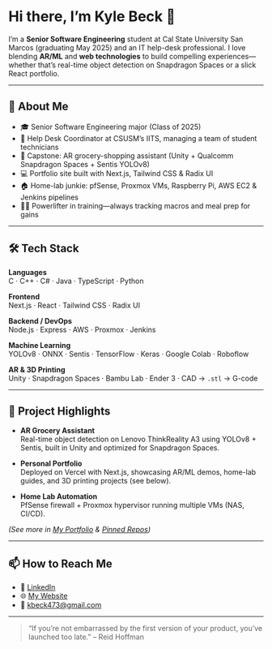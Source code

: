 # Hi there, I’m Kyle Beck 👋

I’m a **Senior Software Engineering** student at Cal State University San Marcos (graduating May 2025) and an IT help-desk professional. I love blending **AR/ML** and **web technologies** to build compelling experiences—whether that’s real-time object detection on Snapdragon Spaces or a slick React portfolio.

---

## 🚀 About Me

- 🎓 Senior Software Engineering major (Class of 2025)  
- 💼 Help Desk Coordinator at CSUSM’s IITS, managing a team of student technicians  
- 🤖 Capstone: AR grocery-shopping assistant (Unity + Qualcomm Snapdragon Spaces + Sentis YOLOv8)  
- 💻 Portfolio site built with Next.js, Tailwind CSS & Radix UI  
- 🏠 Home-lab junkie: pfSense, Proxmox VMs, Raspberry Pi, AWS EC2 & Jenkins pipelines  
- 🏋️‍♂️ Powerlifter in training—always tracking macros and meal prep for gains  

---

## 🛠️ Tech Stack

**Languages**  
C · C++ · C# · Java · TypeScript · Python

**Frontend**  
Next.js · React · Tailwind CSS · Radix UI

**Backend / DevOps**  
Node.js · Express · AWS · Proxmox · Jenkins

**Machine Learning**  
YOLOv8 · ONNX · Sentis · TensorFlow · Keras · Google Colab · Roboflow

**AR & 3D Printing**  
Unity · Snapdragon Spaces · Bambu Lab · Ender 3 · CAD → `.stl` → G-code

---

## 🔭 Project Highlights

- **AR Grocery Assistant**  
  Real-time object detection on Lenovo ThinkReality A3 using YOLOv8 + Sentis, built in Unity and optimized for Snapdragon Spaces.  

- **Personal Portfolio**  
  Deployed on Vercel with Next.js, showcasing AR/ML demos, home-lab guides, and 3D printing projects (see below).  

- **Home Lab Automation**  
  PfSense firewall + Proxmox hypervisor running multiple VMs (NAS, CI/CD).  

*(See more in [My Portfolio](https://kylebeck.dev) & [Pinned Repos](https://github.com/kylebeck?tab=repositories&type=pinned))*  

---

## 📫 How to Reach Me

- 🔗 [LinkedIn](https://www.linkedin.com/in/kyle-beck-b09074334/)  
- 🌐 [My Website](https://kylebeck.dev)  
- 📧 kbeck473@gmail.com  

---

> “If you’re not embarrassed by the first version of your product, you’ve launched too late.” – Reid Hoffman
